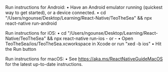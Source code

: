 Run instructions for Android:
• Have an Android emulator running (quickest way to get started), or a device connected.
• cd "/Users/ngounse/Desktop/Learning/React-Native/TeoTheSea" && npx react-native run-android

Run instructions for iOS:
• cd "/Users/ngounse/Desktop/Learning/React-Native/TeoTheSea" && npx react-native run-ios - or -
• Open TeoTheSea/ios/TeoTheSea.xcworkspace in Xcode or run "xed -b ios"
• Hit the Run button

Run instructions for macOS:
• See https://aka.ms/ReactNativeGuideMacOS for the latest up-to-date instructions.
